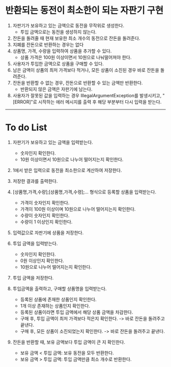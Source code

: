 # 반환되는 동전이 최소한이 되는 자판기 구현

1. 자판기가 보유하고 있는 금액으로 동전을 무작위로 생성한다.
   - 투입 금액으로는 동전을 생성하지 않는다.
2. 잔돈을 돌려줄 때 현재 보유한 최소 개수의 동전으로 잔돈을 돌려준다.
3. 지폐를 잔돈으로 반환하는 경우는 없다
4. 상품명, 가격, 수량을 입력하여 상품을 추가할 수 있다.
   - 상품 가격은 100원 이상이면서 10원으로 나눠떨어져야 한다.
5. 사용자가 투입한 금액으로 상품을 구매할 수 있다.
6. 남은 금액이 상품의 최저 가격보다 적거나, 모든 상품이 소진된 경우 바로 잔돈을 돌려준다.
7. 잔돈을 반환할 수 없는 경우, 잔돈으로 반환할 수 있는 금액만 반환한다.
   - 반환되지 않은 금액은 자판기에 남는다.
8. 사용자가 잘못된 값을 입력하는 경우 IllegalArgumentException를 발생시키고, "[ERROR]"로 시작하는 에러 메시지를 출력 후 해당 부분부터 다시 입력을 받는다.

---

# To do List

1. 자판기가 보유하고 있는 금액을 입력받는다.
   - 숫자인지 확인한다.
   - 10원 이상이면서 10원으로 나누어 떨어지는지 확인한다.
2. 1에서 받은 입력으로 동전을 최소한으로 계산하여 저장한다.
3. 저장한 결과를 출력한다.


4. [상품명,가격,수량];[상품명,가격,수령];... 형식으로 등록할 상품을 입력받는다.
    - 가격이 숫자인지 확인한다.
    - 가격이 100원 이상이며 10원으로 나누어 떨어지는지 확인한다.
    - 수량이 숫자인지 확인한다.
    - 수량이 1 이상인지 확인한다.
5. 입력값으로 자판기에 상품을 저장한다.


6. 투입 금액을 입력받는다.
   - 숫자인지 확인한다.
   - 0원 이상인지 확인한다.
   - 10원으로 나누어 떨어지는지 확인한다.
7. 투입 금액을 저장한다.


8. 투입금액을 출력하고, 구매할 상품명을 입력받는다.
    - 등록된 상품에 존재한 상품인지 확인한다.
    - 1개 이상 존재하는 상품인지 확인한다.
    - 등록된 상품이라면 투입 금액에서 해당 상품 금액을 차감한다.
    - 구매 후, 투입 금액이 최저 가격보다 적은지 확인한다. -> 바로 잔돈을 돌려주고 끝낸다.
    - 구매 후, 모든 상품이 소진되었는지 확인한다. -> 바로 잔돈을 돌려주고 끝낸다.
9. 잔돈을 반환할 때, 보유 금액보다 투입 금액이 큰 지 확인한다.
   - 보유 금액 < 투입 금액: 보유 동전을 모두 반환한다.
   - 보유 금액 > 투입 금액: 투입 금액만큼 최소 개수로 반환한다.